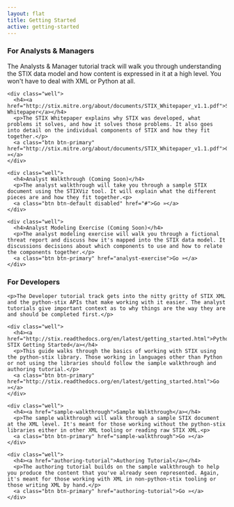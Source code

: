 ```yaml
---
layout: flat
title: Getting Started
active: getting-started
---
```


<div class="row">
  <div class="col-md-6 getting-started-left">
    <h3>For Analysts & Managers</h3>
    <p>The Analysts & Manager tutorial track will walk you through understanding the STIX data model and how content is expressed in it at a high level. You won't have to deal with XML or Python at all.</p>

    <div class="well">
      <h4><a href="http://stix.mitre.org/about/documents/STIX_Whitepaper_v1.1.pdf">STIX Whitepaper</a></h4>
      <p>The STIX Whitepaper explains why STIX was developed, what problems it solves, and how it solves those problems. It also goes into detail on the individual components of STIX and how they fit together.</p>
      <a class="btn btn-primary" href="http://stix.mitre.org/about/documents/STIX_Whitepaper_v1.1.pdf">Go »</a>
    </div>

    <div class="well">
      <h4>Analyst Walkthrough (Coming Soon)</h4>
      <p>The analyst walkthrough will take you through a sample STIX document using the STIXViz tool. It will explain what the different pieces are and how they fit together.<p>
      <a class="btn btn-default disabled" href="#">Go »</a>
    </div>

    <div class="well">
      <h4>Analyst Modeling Exercise (Coming Soon)</h4>
      <p>The analyst modeling exercise will walk you through a fictional threat report and discuss how it's mapped into the STIX data model. It discussions decisions about which components to use and how to relate the components together.</p>
      <a class="btn btn-primary" href="analyst-exercise">Go »</a>
    </div>

  </div>

  <div class="col-md-6 getting-started-right">
    <h3>For Developers</h3>

    <p>The Developer tutorial track gets into the nitty gritty of STIX XML and the python-stix APIs that make working with it easier. The analyst tutorials give important context as to why things are the way they are and should be completed first.</p>

    <div class="well">
      <h4><a href="http://stix.readthedocs.org/en/latest/getting_started.html">Python STIX Getting Started</a></h4>
      <p>This guide walks through the basics of working with STIX using the python-stix library. Those working in languages other than Python or not using the libraries should follow the sample walkthrough and authoring tutorial.</p>
      <a class="btn btn-primary" href="http://stix.readthedocs.org/en/latest/getting_started.html">Go »</a>
    </div>

    <div class="well">
      <h4><a href="sample-walkthrough">Sample Walkthrough</a></h4>
      <p>The sample walkthrough will walk through a sample STIX document at the XML level. It's meant for those working without the python-stix libraries either in other XML tooling or reading raw STIX XML.<p>
      <a class="btn btn-primary" href="sample-walkthrough">Go »</a>
    </div>

    <div class="well">
      <h4><a href="authoring-tutorial">Authoring Tutorial</a></h4>
      <p>The authoring tutorial builds on the sample walkthrough to help you produce the content that you've already seen represented. Again, it's meant for those working with XML in non-python-stix tooling or those writing XML by hand.</p>
      <a class="btn btn-primary" href="authoring-tutorial">Go »</a>
    </div>
  </div>
</div>
